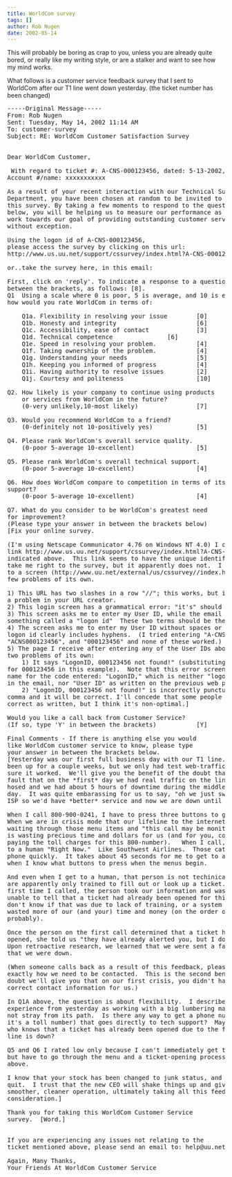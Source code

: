 ```yaml
---
title: WorldCom survey
tags: []
author: Rob Nugen
date: 2002-05-14
---
```


<p>This will probably be boring as crap to you, unless you are already quite
bored, or really like my writing style, or are a stalker and want to see how
my mind works.</p>

<p>What follows is a customer service feedback survey that I sent to
WorldCom after our T1 line went down yesterday.  (the ticket number has been
changed)</p>

<pre>
-----Original Message-----
From: Rob Nugen
Sent: Tuesday, May 14, 2002 11:14 AM
To: customer-survey
Subject: RE: WorldCom Customer Satisfaction Survey


Dear WorldCom Customer,

 With regard to ticket #: A-CNS-000123456, dated: 5-13-2002, for
Account #/name: xxxxxxxxxxx

As a result of your recent interaction with our Technical Support
Department, you have been chosen at random to be invited to take
this survey. By taking a few moments to respond to the questions
below, you will be helping us to measure our performance as we
work towards our goal of providing outstanding customer service,
without exception.

Using the logon id of A-CNS-000123456,
please access the survey by clicking on this url:
http://www.us.uu.net/support/cssurvey/index.html?A-CNS-000123456

or..take the survey here, in this email:

First, click on 'reply'. To indicate a response to a question, type a number
between the brackets, as follows: [8].
Q1  Using a scale where 0 is poor, 5 is average, and 10 is excellent,
how would you rate WorldCom in terms of:

    Q1a. Flexibility in resolving your issue        [0]
    Q1b. Honesty and integrity                      [6]
    Q1c. Accessibility, ease of contact             [3]
    Q1d. Technical competence               [6]
    Q1e. Speed in resolving your problem.           [4]
    Q1f. Taking ownership of the problem.           [4]
    Q1g. Understanding your needs                   [5]
    Q1h. Keeping you informed of progress           [4]
    Q1i. Having authority to resolve issues         [2]
    Q1j. Courtesy and politeness                    [10]

Q2. How likely is your company to continue using products
    or services from WorldCom in the future?
    (0-very unlikely,10-most likely)                [7]

Q3. Would you recommend WorldCom to a friend?
    (0-definitely not 10-positively yes)            [5]

Q4. Please rank WorldCom's overall service quality.
    (0-poor 5-average 10-excellent)                 [5]

Q5. Please rank WorldCom's overall technical support.
    (0-poor 5-average 10-excellent)                 [4]

Q6. How does WorldCom compare to competition in terms of its technical
support?
    (0-poor 5-average 10-excellent)                 [4]

Q7. What do you consider to be WorldCom's greatest need
for improvement?
(Please type your answer in between the brackets below)
[Fix your online survey.

(I'm using Netscape Communicator 4.76 on Windows NT 4.0) I clicked on the
link http://www.us.uu.net/support/cssurvey/index.html?A-CNS-000123456 as
indicated above.  This link seems to have the unique identifier that would
take me right to the survey, but it apparently does not.  I am instead taken
to a screen (http://www.uu.net/external/us/cssurvey//index.html) which has a
few problems of its own.

1) This URL has two slashes in a row "//"; this works, but is indicative of
a problem in your URL creator.
2) This login screen has a grammatical error: "it's" should be "its".
3) This screen asks me to enter my User ID, while the email gives me
something called a "logon id"  These two terms should be the same.
4) The screen asks me to enter my User ID without spaces or hyphens, yet the
logon id clearly includes hyphens.  (I tried entering "A-CNS-000123456",
"ACNS000123456", and "000123456" and none of these worked.)
5) The page I receive after entering any of the User IDs above has at least
two problems of its own:
	1) It says "LogonID, 000123456 not found!" (substituting the string entered
for 000123456 in this example).  Note that this error screen gives a *third*
name for the code entered: "LogonID," which is neither "logon id" as written
in the email, nor "User ID" as written on the previous web page.
	2) "LogonID, 000123456 not found!" is incorrectly punctuated.  Remove the
comma and it will be correct. I'll concede that some people would say it's
correct as written, but I think it's non-optimal.]

Would you like a call back from Customer Service?
(If so, type 'Y' in between the brackets)           [Y]

Final Comments - If there is anything else you would
like WorldCom customer service to know, please type
your answer in between the brackets below.
[Yesterday was our first full business day with our T1 line.  The line had
been up for a couple weeks, but we only had test web-traffic on it, making
sure it worked.  We'll give you the benefit of the doubt that it wasn't your
fault that on the *first* day we had real traffic on the line, the telco got
hosed and we had about 5 hours of downtime during the middle of our business
day.  It was quite embarassing for us to say, "oh we just switched to a new
ISP so we'd have *better* service and now we are down until god knows when."

When I call 800-900-0241, I have to press three buttons to get to a human.
When we are in crisis mode that our lifeline to the internet is down,
waiting through those menu items and "this call may be monitored" bullshit
is wasting precious time and dollars for us (and for you, considering you're
paying the toll charges for this 800-number).   When I call, I want to talk
to a human "Right Now."  Like Southwest Airlines.  Those cats pick up the
phone quickly.  It takes about 45 seconds for me to get to a human, even
when I know what buttons to press when the menus begin.

And even when I get to a human, that person is not techinical support.  They
are apparently only trained to fill out or look up a ticket.  And on the
first time I called, the person took our information and was apparently
unable to tell that a ticket had already been opened for this issue!  I
don't know if that was due to lack of training, or a system flaw, but that
wasted more of our (and your) time and money (on the order of 5 minutes,
probably).

Once the person on the first call determined that a ticket had already been
opened, she told us "they have already alerted you, but I don't know how."
Upon retroactive research, we learned that we were sent a fax indicating
that we were down.

(When someone calls back as a result of this feedback, please let's define
exactly how we need to be contacted.  This is the second benefit of the
doubt we'll give you that on our first crisis, you didn't have all the
correct contact information for us.)

In Q1A above, the question is about flexibility.  I described to my boss my
experience from yesterday as working with a big lumbering mammoth that could
not stray from its path.  Is there any way to get a phone number (even if
it's a toll number) that goes directly to tech support?  Maybe to someone
who knows that a ticket has already been opened due to the fact that our
line is down?

Q5 and Q6 I rated low only because I can't immediately get to tech support,
but have to go through the menu and a ticket-opening process as described
above.

I know that your stock has been changed to junk status, and the CEO just
quit.  I trust that the new CEO will shake things up and give you a
smoother, cleaner operation, ultimately taking all this feedback into
consideration.]

Thank you for taking this WorldCom Customer Service
survey.  [Word.]


If you are experiencing any issues not relating to the
ticket mentioned above, please send an email to: help@uu.net

Again, Many Thanks,
Your Friends At WorldCom Customer Service
</pre>
